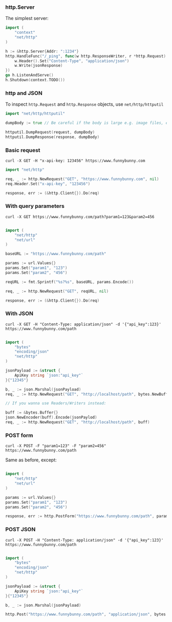 ### http.Server

The simplest server:

```go
import (
	"context"
	"net/http"
)

h := &http.Server{Addr: ":1234"}
http.HandleFunc("/_ping", func(w http.ResponseWriter, r *http.Request) {
    w.Header().Set("Content-Type", "application/json")
    w.Write(jsonResponse)
})
go h.ListenAndServe()
h.Shutdown(context.TODO())

```



### http and JSON

To inspect `http.Request` and `http.Response` objects, use `net/http/httputil`

```go
import "net/http/httputil"

dumpBody := true // Be careful if the body is large e.g. image files, etc.

httputil.DumpRequest(request, dumpBody)
httputil.DumpResponse(response, dumpBody)

```

### Basic request

`curl -X GET -H "x-api-key: 123456" https://www.funnybunny.com`

```go
import "net/http"

req, _ := http.NewRequest("GET", "https://www.funnybunny.com", nil)
req.Header.Set("x-api-key", "123456")

response, err := (&http.Client{}).Do(req)
```

### With query parameters

`curl -X GET https://www.funnybunny.com/path?param1=123&param2=456`

```go

import (
	"net/http"
	"net/url"
)

baseURL := "https://www.funnybunny.com/path"

params := url.Values{}
params.Set("param1", "123")
params.Set("param2", "456")

reqURL := fmt.Sprintf("%s?%s", baseURL, params.Encode())

req, _ := http.NewRequest("GET", reqURL, nil)

response, err := (&http.Client{}).Do(req)

```

### With JSON

`curl -X GET -H "Content-Type: application/json" -d '{"api_key":123}' https://www.funnybunny.com/path`

```go

import (
    "bytes"
    "encoding/json"
    "net/http"
)

jsonPayload := &struct {
	ApiKey string `json:"api_key"`
}{"12345"}

b, _ := json.Marshal(jsonPayload)
req, _ := http.NewRequest("GET", "http://localhost/path", bytes.NewBuffer(b))

// If you wanna use Readers/Writers instead:

buff := &bytes.Buffer{}
json.NewEncoder(buff).Encode(jsonPaylod)
req, _ := http.NewRequest("GET", "http://localhost/path", buff)

```

### POST form

`curl -X POST -F "param1=123" -F "param2=456" https://www.funnybunny.com/path`

Same as before, except:

```go

import (
    "net/http"
    "net/url"
)

params := url.Values{}
params.Set("param1", "123")
params.Set("param2", "456")

response, err := http.PostForm("https://www.funnybunny.com/path", params)

```

### POST JSON

`curl -X POST -H "Content-Type: application/json" -d '{"api_key":123}' https://www.funnybunny.com/path`

```go

import (
    "bytes"
    "encoding/json"
    "net/http"
)

jsonPayload := &struct {
	ApiKey string `json:"api_key"`
}{"12345"}

b, _ := json.Marshal(jsonPayload)

http.Post("https://www.funnybunny.com/path", "application/json", bytes.NewBuffer(b))

```

